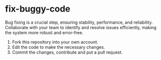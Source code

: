 # fix-buggy-code

Bug fixing is a crucial step, ensuring stability, performance, and reliability. Collaborate with your team to identify and resolve issues efficiently, making the system more robust and error-free. 

1. Fork this repository into your own account.
2. Edit the code to make the necessary changes.
3. Commit the changes, contribute and put a pull request.
